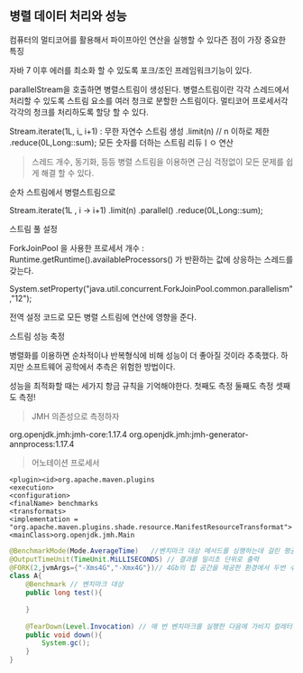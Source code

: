 ## 병렬 데이터 처리와 성능

컴퓨터의 멀티코어를 활용해서 파이프아인 연산을 실행할 수 있다즌 점이 가장 중요한 특징 

자바 7 이후 에러를 최소화 할 수 있도록 포크/조인 프레임워크기능이 있다.

parallelStream을 호출하면 병렬스트림이 생성된다. 
병렬스트림이란 각각 스레드에서 처리할 수 있도록 스트림 요소를 여러 청크로 분할한 스트림이다. 
멀티코어 프로세서각 각각의 청크를 처리하도록 할당 할 수 있다.

Stream.iterate(1L, i_ i+1)  : 무한 자연수 스트림 생성
    .limit(n)       // n 이하로 제한
    .reduce(0L,Long::sum); 모든 숫자를 더하는 스트림 리듀ㅣㅇ 연산  

> 스레드 개수, 동기화,  등등 병렬 스트림을 이용하면 근심 걱정없이 모든 문제를 쉽게 해결 할 수 있다.

순차 스트림에서 병렬스트림으로

Stream.iterate(1L , i -> i+1)
    .limit(n)
    .parallel()
    .reduce(0L,Long::sum);

스트림 풀 설정

ForkJoinPool 을 사용한 
프로세서 개수 : Runtime.getRuntime().availableProcessors() 가 반환하는 값에 상응하는 스레드를 갖는다. 

System.setProperty("java.util.concurrent.ForkJoinPool.common.parallelism","12");

전역 설정 코드로 모든 병렬 스트림에 연산에 영향을 준다.

스트림 성능 축정

병렬화를 이용하면 순차적이나 반복형식에 비해 성능이 더 좋아질 것이라 추축했다.
하지만 소프트웨어 공학에서 추측은 위험한 방법이다.

성능을 최적화할 때는 세가지 항금 규칙을 기억해야한다.
첫째도 측정
둘째도 측정
셋째도 측정!

> JMH 의존성으로 측정하자

org.openjdk.jmh:jmh-core:1.17.4
org.openjdk.jmh:jmh-generator-annprocess:1.17.4

> 어노테이션 프로세서 

```maven
<plugin><id>org.apache.maven.plugins
<execution>
<configuration>
<finalName> benchmarks
<transformats>
<implementation = "org.apache.maven.plugins.shade.resource.ManifestResourceTransformat">
<mainClass>org.openjdk.jmh.Main
```

```java
@BenchmarkMode(Mode.AverageTime)   //벤치마크 대상 메서드를 싱행하는데 걸린 평균 시간 측정
@OutputTimeUnit(TimeUnit.MiLLISECONDS) // 결과를 밀리초 단위로 출력
@FORK(2,jvmArgs={"-Xms4G","-Xmx4G"})// 4Gb의 힙 공간을 제공한 환경에서 두번 수행 
class A{
    @Benchmark // 벤치마크 대상 
    public long test(){
        
    }
    
    @TearDown(Level.Invocation) // 매 번 벤치마크를 실행한 다음에 가비지 컬레터 동작 시도 
    public void down(){
        System.gc();
    }
}
```